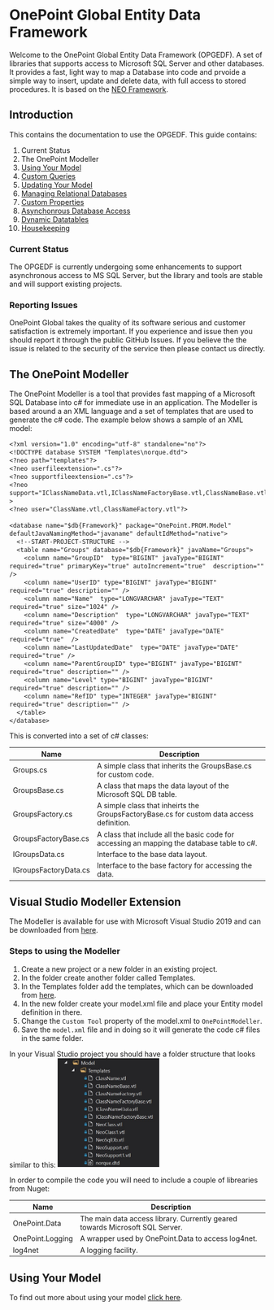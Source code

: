 # OnePoint Global Entity Data Framework
Welcome to the OnePoint Global Entity Data Framework (OPGEDF). A set of libraries that supports access to Microsoft SQL 
Server and other databases. It provides a fast, light way to map a Database into code and prvoide a simple way to insert, 
update and delete data, with full access to stored procedures. It is based on the [NEO Framework](http://neo.sourceforge.net/).

## Introduction
This contains the documentation to use the OPGEDF. This guide contains:
1. Current Status
2. The OnePoint Modeller
3. [Using Your Model](Using.md)
4. [Custom Queries](Custom.md)
5. [Updating Your Model](Update.md)
6. [Managing Relational Databases](Relational.md)
7. [Custom Properties](Custom.md)
8. [Asynchonrous Database Access](Asynchronous.md)
9. [Dynamic Datatables](Datatable.md)
10. [Housekeeping](Rules.md)

### Current Status
The OPGEDF is currently undergoing some enhancements to support asynchronous access to MS SQL Server, but the library and 
tools are stable and will support existing projects.

### Reporting Issues
OnePoint Global takes the quality of its software serious and customer satisfaction is extremely important. 
If you experience and issue then you should report it through the public GitHub Issues. 
If you believe the the issue is related to the security of the service then please contact us directly.

## The OnePoint Modeller
The OnePoint Modeller is a tool that provides fast mapping of a Microsoft SQL Database into c# for immediate use in an application. The Modeller is based around a an XML language and a set of templates that are used to generate the c# code. The example below shows a sample of an XML model:
```
<?xml version="1.0" encoding="utf-8" standalone="no"?>
<!DOCTYPE database SYSTEM "Templates\norque.dtd">
<?neo path="templates"?>
<?neo userfileextension=".cs"?>
<?neo supportfileextension=".cs"?>
<?neo support="IClassNameData.vtl,IClassNameFactoryBase.vtl,ClassNameBase.vtl,ClassNameFactoryBase.vtl"?>
<?neo user="ClassName.vtl,ClassNameFactory.vtl"?>

<database name="$db{Framework}" package="OnePoint.PROM.Model" defaultJavaNamingMethod="javaname" defaultIdMethod="native">
  <!--START-PROJECT-STRUCTURE -->
  <table name="Groups" database="$db{Framework}" javaName="Groups">
    <column name="GroupID"  type="BIGINT" javaType="BIGINT" required="true" primaryKey="true" autoIncrement="true"  description=""  />
    <column name="UserID" type="BIGINT" javaType="BIGINT" required="true" description="" />
    <column name="Name"  type="LONGVARCHAR" javaType="TEXT" required="true" size="1024" />
    <column name="Description"  type="LONGVARCHAR" javaType="TEXT" required="true" size="4000" />
    <column name="CreatedDate"  type="DATE" javaType="DATE" required="true"  />
    <column name="LastUpdatedDate"  type="DATE" javaType="DATE" required="true" />
    <column name="ParentGroupID" type="BIGINT" javaType="BIGINT" required="true" description="" />
    <column name="Level" type="BIGINT" javaType="BIGINT" required="true" description="" />
    <column name="RefID" type="INTEGER" javaType="BIGINT" required="true" description="" />
  </table>
</database>
```

This is converted into a set of c# classes:

Name | Description
---- | -----------
Groups.cs | A simple class that inherits the GroupsBase.cs for custom code.
GroupsBase.cs | A class that maps the data layout of the Microsoft SQL DB table.
GroupsFactory.cs | A simple class that inheirts the GroupsFactoryBase.cs for custom data access definition.
GroupsFactoryBase.cs | A class that include all the basic code for accessing an mapping the database table to c#.
IGroupsData.cs | Interface to the base data layout.
IGroupsFactoryData.cs | Interface to the base factory for accessing the data.

## Visual Studio Modeller Extension
The Modeller is available for use with Microsoft Visual Studio 2019 and can be downloaded from [here](/VisualStudio).

### Steps to using the Modeller
1. Create a new project or a new folder in an existing project.
2. In the folder create another folder called Templates.
3. In the Templates folder add the templates, which can be downloaded from [here](/VisualStudio/Templates).
4. In the new folder create your model.xml file and place your Entity model definition in there.
5. Change the `Custom Tool` property of the model.xml to `OnePointModeller`.
6. Save the `model.xml` file and in doing so it will generate the code c# files in the same folder.

In your Visual Studio project you should have a folder structure that looks similar to this:
<img src="TemplateLayout.jpg" alt="Template Layout" style="width:200px;" />


In order to compile the code you will need to include a couple of librearies from Nuget:

Name | Description
---- | -----------
OnePoint.Data | The main data access library. Currently geared towards Microsoft SQL Server.
OnePoint.Logging | A wrapper used by OnePoint.Data to access log4net.
log4net | A logging facility.

## Using Your Model
To find out more about using your model [click here](Using.md).



